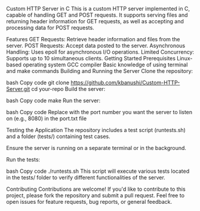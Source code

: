 Custom HTTP Server in C
This is a custom HTTP server implemented in C, capable of handling GET and POST requests. It supports serving files and returning header information for GET requests, as well as accepting and processing data for POST requests.

Features
GET Requests: Retrieve header information and files from the server.
POST Requests: Accept data posted to the server.
Asynchronous Handling: Uses epoll for asynchronous I/O operations.
Limited Concurrency: Supports up to 10 simultaneous clients.
Getting Started
Prerequisites
Linux-based operating system
GCC compiler
Basic knowledge of using terminal and make commands
Building and Running the Server
Clone the repository:

bash
Copy code
git clone https://github.com/kbanushi/Custom-HTTP-Server.git
cd your-repo
Build the server:

bash
Copy code
make
Run the server:

bash
Copy code
Replace <port> with the port number you want the server to listen on (e.g., 8080) in the port.txt file

Testing the Application
The repository includes a test script (runtests.sh) and a folder (tests/) containing test cases.

Ensure the server is running on a separate terminal or in the background.

Run the tests:

bash
Copy code
./runtests.sh
This script will execute various tests located in the tests/ folder to verify different functionalities of the server.

Contributing
Contributions are welcome! If you'd like to contribute to this project, please fork the repository and submit a pull request. Feel free to open issues for feature requests, bug reports, or general feedback.
